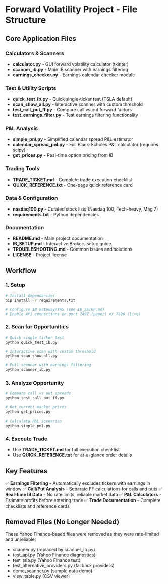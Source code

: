 # Forward Volatility Project - File Structure

## Core Application Files

### Calculators & Scanners
- **calculator.py** - GUI forward volatility calculator (tkinter)
- **scanner_ib.py** - Main IB scanner with earnings filtering
- **earnings_checker.py** - Earnings calendar checker module

### Test & Utility Scripts
- **quick_test_ib.py** - Quick single-ticker test (TSLA default)
- **scan_show_all.py** - Interactive scanner with custom threshold
- **test_call_put_ff.py** - Compare call vs put forward factors
- **test_earnings_filter.py** - Test earnings filtering functionality

### P&L Analysis
- **simple_pnl.py** - Simplified calendar spread P&L estimator
- **calendar_spread_pnl.py** - Full Black-Scholes P&L calculator (requires scipy)
- **get_prices.py** - Real-time option pricing from IB

### Trading Tools
- **TRADE_TICKET.md** - Complete trade execution checklist
- **QUICK_REFERENCE.txt** - One-page quick reference card

### Data & Configuration
- **nasdaq100.py** - Curated stock lists (Nasdaq 100, Tech-heavy, Mag 7)
- **requirements.txt** - Python dependencies

### Documentation
- **README.md** - Main project documentation
- **IB_SETUP.md** - Interactive Brokers setup guide
- **TROUBLESHOOTING.md** - Common issues and solutions
- **LICENSE** - Project license

## Workflow

### 1. Setup
```bash
# Install dependencies
pip install -r requirements.txt

# Configure IB Gateway/TWS (see IB_SETUP.md)
# Enable API connections on port 7497 (paper) or 7496 (live)
```

### 2. Scan for Opportunities
```bash
# Quick single ticker test
python quick_test_ib.py

# Interactive scan with custom threshold
python scan_show_all.py

# Full scanner with earnings filtering
python scanner_ib.py
```

### 3. Analyze Opportunity
```bash
# Compare call vs put spreads
python test_call_put_ff.py

# Get current market prices
python get_prices.py

# Calculate P&L scenarios
python simple_pnl.py
```

### 4. Execute Trade
- Use **TRADE_TICKET.md** for full execution checklist
- Use **QUICK_REFERENCE.txt** for at-a-glance order details

## Key Features

✅ **Earnings Filtering** - Automatically excludes tickers with earnings in window
✅ **Call/Put Analysis** - Separate FF calculations for calls and puts
✅ **Real-time IB Data** - No rate limits, reliable market data
✅ **P&L Calculators** - Estimate profits before entering trade
✅ **Trade Documentation** - Complete checklists and reference cards

## Removed Files (No Longer Needed)

These Yahoo Finance-based files were removed as they were rate-limited and unreliable:
- scanner.py (replaced by scanner_ib.py)
- test_api.py (Yahoo Finance diagnostics)
- test_tsla.py (Yahoo Finance test)
- test_alternative_providers.py (fallback providers)
- demo_scanner.py (sample data demo)
- view_table.py (CSV viewer)
